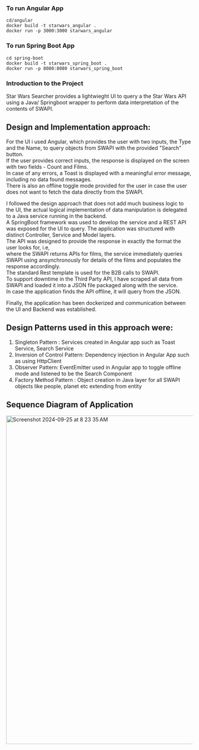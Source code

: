 ### To run Angular App

```
cd/angular
docker build -t starwars_angular .
docker run -p 3000:3000 starwars_angular
```

### To run Spring Boot App

```
cd spring-boot
docker build -t starwars_spring_boot .
docker run -p 8080:8080 starwars_spring_boot
```


### Introduction to the Project

Star Wars Searcher provides a lightwieght UI to query a the Star Wars API using a Java/ Springboot wrapper to perform data interpretation of the contents of SWAPI.

## Design and Implementation approach:

For the UI i used Angular, which provides the user with two inputs, the Type and the Name, to query objects from SWAPI with the provided "Search" button.    
If the user provides correct inputs, the response is displayed on the screen with two fields - Count and Films.    
In case of any errors, a Toast is displayed with a meaningful error message, including no data found messages.    
There is also an offline toggle mode provided for the user in case the user does not want to fetch the data directly from the SWAPI.    

I followed the design approach that does not add much business logic to the UI, the actual logical implementation of data manipulation is delegated to a Java service running in the backend.    
A SpringBoot framework was used to develop the service and a REST API was exposed for the UI to query. The application was structured with distinct Controller, Service and Model layers.    
The API was designed to provide the response in exactly the format the user looks for, i.e,   
where the SWAPI returns APIs for films, the service immediately queries SWAPI using ansynchronously for details of the films and populates the response accordingly.   
The standard Rest template is used for the B2B calls to SWAPI.    
To support downtime in the Third Party API, I have scraped all data from SWAPI and loaded it into a JSON file packaged along with the service.    
In case the application finds the API offline, it will query from the JSON.   

Finally, the application has been dockerized and communication between the UI and Backend was established.   

## Design Patterns used in this approach were:

1. Singleton Pattern : Services created in Angular app such as Toast Service, Search Service   
2. Inversion of Control Pattern: Dependency injection in Angular App such as using HttpClient   
3. Observer Pattern:  EventEmitter used in Angular app to toggle offline mode and listened to be the Search Component   
4. Factory Method Pattern : Object creation in Java layer for all SWAPI objects like people, planet etc extending from entity

## Sequence Diagram of Application

<img width="888" alt="Screenshot 2024-09-25 at 8 23 35 AM" src="https://github.com/user-attachments/assets/254606c4-5aa8-4cfa-9db9-5ff402dc3086">

